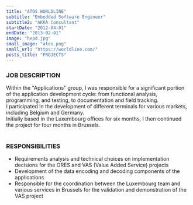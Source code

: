 ```yaml
---
title: "ATOS WORLDLINE"
subtitle: "Embedded Software Engineer"
subtitle2: "AKKA Consultant"
startDate: "2012-04-01"
endDate: "2013-02-01"
image: "head.jpg"
small_image: "atos.png"
small_url: "https://worldline.com/"
posts_title: "PROJECTS"
---
```


<h3>JOB DESCRIPTION</h3>
Within the "Applications" group, I was responsible for a significant portion of the application development cycle: from functional analysis, programming, and testing, to documentation and field tracking.<br>
I participated in the development of different terminals for various markets, including Belgium and Germany.<br>
Initially based in the Luxembourg offices for six months, I then continued the project for four months in Brussels.<br>
<br>

<h3>RESPONSIBILITIES</h3>
<ul>
<li>Requirements analysis and technical choices on implementation decisions for the ORES and VAS (Value Added Service) projects</li>
<li>Development of the data encoding and decoding components of the applications</li>
<li>Responsible for the coordination between the Luxembourg team and various services in Brussels for the validation and demonstration of the VAS project</li>
</ul>
